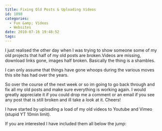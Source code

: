 ```yaml
---
title: Fixing Old Posts & Uploading Videos
id: 1098
categories:
  - Fun &amp; Videos
  - Websites
date: 2010-07-16 19:48:52
tags:
---
```


I just realised the other day when I was trying to show someone some of my old projects that half of my old posts are broken.Videos are missing, download links gone, images half broken. Basically the thing is a shambles.

I can only assume that things have gone whoops during the various moves this site has had over the years.

So over the course of the next week or so im going to go back through and fix all my old posts and make sure everything is working again. I would greatly appreciate it if you could drop me a comment or an email if you see any post that is still broken and ill take a look at it. Cheers!

I have started by uploading a load of my old videos to Youtube and Vimeo (stupid YT 10min limit).

If you are interested I have included them all below the jump:

<!--more-->

<object classid="clsid:d27cdb6e-ae6d-11cf-96b8-444553540000" width="640" height="505" codebase="https://download.macromedia.com/pub/shockwave/cabs/flash/swflash.cab#version=6,0,40,0"><param name="allowFullScreen" value="true" /><param name="allowscriptaccess" value="always" /><param name="src" value="https://www.youtube.com/v/dvkUKYwgsj4&amp;hl=en_GB&amp;fs=1?rel=0" /><param name="allowfullscreen" value="true" /><embed type="application/x-shockwave-flash" width="640" height="505" src="https://www.youtube.com/v/dvkUKYwgsj4&amp;hl=en_GB&amp;fs=1?rel=0" allowscriptaccess="always" allowfullscreen="true"></embed></object><object classid="clsid:d27cdb6e-ae6d-11cf-96b8-444553540000" width="640" height="505" codebase="https://download.macromedia.com/pub/shockwave/cabs/flash/swflash.cab#version=6,0,40,0"><param name="allowFullScreen" value="true" /><param name="allowscriptaccess" value="always" /><param name="src" value="https://www.youtube.com/v/9-Y3S5j90tE&amp;hl=en_GB&amp;fs=1?rel=0" /><param name="allowfullscreen" value="true" /><embed type="application/x-shockwave-flash" width="640" height="505" src="https://www.youtube.com/v/9-Y3S5j90tE&amp;hl=en_GB&amp;fs=1?rel=0" allowscriptaccess="always" allowfullscreen="true"></embed></object><object classid="clsid:d27cdb6e-ae6d-11cf-96b8-444553540000" width="640" height="505" codebase="https://download.macromedia.com/pub/shockwave/cabs/flash/swflash.cab#version=6,0,40,0"><param name="allowFullScreen" value="true" /><param name="allowscriptaccess" value="always" /><param name="src" value="https://www.youtube.com/v/2-V3UITyLtw&amp;hl=en_GB&amp;fs=1?rel=0" /><param name="allowfullscreen" value="true" /><embed type="application/x-shockwave-flash" width="640" height="505" src="https://www.youtube.com/v/2-V3UITyLtw&amp;hl=en_GB&amp;fs=1?rel=0" allowscriptaccess="always" allowfullscreen="true"></embed></object><object classid="clsid:d27cdb6e-ae6d-11cf-96b8-444553540000" width="640" height="505" codebase="https://download.macromedia.com/pub/shockwave/cabs/flash/swflash.cab#version=6,0,40,0"><param name="allowFullScreen" value="true" /><param name="allowscriptaccess" value="always" /><param name="src" value="https://www.youtube.com/v/o_QgvZojDyc&amp;hl=en_GB&amp;fs=1?rel=0" /><param name="allowfullscreen" value="true" /><embed type="application/x-shockwave-flash" width="640" height="505" src="https://www.youtube.com/v/o_QgvZojDyc&amp;hl=en_GB&amp;fs=1?rel=0" allowscriptaccess="always" allowfullscreen="true"></embed></object><object classid="clsid:d27cdb6e-ae6d-11cf-96b8-444553540000" width="640" height="505" codebase="https://download.macromedia.com/pub/shockwave/cabs/flash/swflash.cab#version=6,0,40,0"><param name="allowFullScreen" value="true" /><param name="allowscriptaccess" value="always" /><param name="src" value="https://www.youtube.com/v/PVxXCl4tnsQ&amp;hl=en_GB&amp;fs=1?rel=0" /><param name="allowfullscreen" value="true" /><embed type="application/x-shockwave-flash" width="640" height="505" src="https://www.youtube.com/v/PVxXCl4tnsQ&amp;hl=en_GB&amp;fs=1?rel=0" allowscriptaccess="always" allowfullscreen="true"></embed></object><object classid="clsid:d27cdb6e-ae6d-11cf-96b8-444553540000" width="640" height="505" codebase="https://download.macromedia.com/pub/shockwave/cabs/flash/swflash.cab#version=6,0,40,0"><param name="allowFullScreen" value="true" /><param name="allowscriptaccess" value="always" /><param name="src" value="https://www.youtube.com/v/Ph1Gyrda0UU&amp;hl=en_GB&amp;fs=1?rel=0" /><param name="allowfullscreen" value="true" /><embed type="application/x-shockwave-flash" width="640" height="505" src="https://www.youtube.com/v/Ph1Gyrda0UU&amp;hl=en_GB&amp;fs=1?rel=0" allowscriptaccess="always" allowfullscreen="true"></embed></object><object classid="clsid:d27cdb6e-ae6d-11cf-96b8-444553540000" width="640" height="505" codebase="https://download.macromedia.com/pub/shockwave/cabs/flash/swflash.cab#version=6,0,40,0"><param name="allowFullScreen" value="true" /><param name="allowscriptaccess" value="always" /><param name="src" value="https://www.youtube.com/v/MocF1IU-5dc&amp;hl=en_GB&amp;fs=1?rel=0" /><param name="allowfullscreen" value="true" /><embed type="application/x-shockwave-flash" width="640" height="505" src="https://www.youtube.com/v/MocF1IU-5dc&amp;hl=en_GB&amp;fs=1?rel=0" allowscriptaccess="always" allowfullscreen="true"></embed></object><object classid="clsid:d27cdb6e-ae6d-11cf-96b8-444553540000" width="640" height="505" codebase="https://download.macromedia.com/pub/shockwave/cabs/flash/swflash.cab#version=6,0,40,0"><param name="allowFullScreen" value="true" /><param name="allowscriptaccess" value="always" /><param name="src" value="https://www.youtube.com/v/vxrg1YavBIg&amp;hl=en_GB&amp;fs=1?rel=0" /><param name="allowfullscreen" value="true" /><embed type="application/x-shockwave-flash" width="640" height="505" src="https://www.youtube.com/v/vxrg1YavBIg&amp;hl=en_GB&amp;fs=1?rel=0" allowscriptaccess="always" allowfullscreen="true"></embed></object><object classid="clsid:d27cdb6e-ae6d-11cf-96b8-444553540000" width="640" height="505" codebase="https://download.macromedia.com/pub/shockwave/cabs/flash/swflash.cab#version=6,0,40,0"><param name="allowFullScreen" value="true" /><param name="allowscriptaccess" value="always" /><param name="src" value="https://www.youtube.com/v/5vblYYwB_3E&amp;hl=en_GB&amp;fs=1?rel=0" /><param name="allowfullscreen" value="true" /><embed type="application/x-shockwave-flash" width="640" height="505" src="https://www.youtube.com/v/5vblYYwB_3E&amp;hl=en_GB&amp;fs=1?rel=0" allowscriptaccess="always" allowfullscreen="true"></embed></object><object classid="clsid:d27cdb6e-ae6d-11cf-96b8-444553540000" width="640" height="505" codebase="https://download.macromedia.com/pub/shockwave/cabs/flash/swflash.cab#version=6,0,40,0"><param name="allowFullScreen" value="true" /><param name="allowscriptaccess" value="always" /><param name="src" value="https://www.youtube.com/v/mzcLj0U_8Yg&amp;hl=en_GB&amp;fs=1?rel=0" /><param name="allowfullscreen" value="true" /><embed type="application/x-shockwave-flash" width="640" height="505" src="https://www.youtube.com/v/mzcLj0U_8Yg&amp;hl=en_GB&amp;fs=1?rel=0" allowscriptaccess="always" allowfullscreen="true"></embed></object><object classid="clsid:d27cdb6e-ae6d-11cf-96b8-444553540000" width="640" height="521" codebase="https://download.macromedia.com/pub/shockwave/cabs/flash/swflash.cab#version=6,0,40,0"><param name="allowfullscreen" value="true" /><param name="allowscriptaccess" value="always" /><param name="src" value="https://vimeo.com/moogaloop.swf?clip_id=13372538&amp;server=vimeo.com&amp;show_title=1&amp;show_byline=1&amp;show_portrait=0&amp;color=00ADEF&amp;fullscreen=1" /><embed type="application/x-shockwave-flash" width="640" height="521" src="https://vimeo.com/moogaloop.swf?clip_id=13372538&amp;server=vimeo.com&amp;show_title=1&amp;show_byline=1&amp;show_portrait=0&amp;color=00ADEF&amp;fullscreen=1" allowscriptaccess="always" allowfullscreen="true"></embed></object>